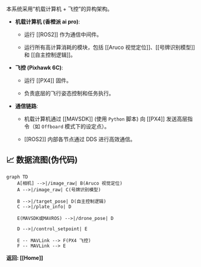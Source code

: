 本系统采用“机载计算机 + 飞控”的异构架构。

- **机载计算机 (香橙派 ai pro)**:
    
    - 运行 [[ROS2]] 作为通信中间件。
        
    - 运行所有高计算消耗的模块，包括 [[Aruco 视觉定位]]、[[号牌识别模型]] 和 [[自主控制逻辑]]。
        
- **飞控 (Pixhawk 6C)**:
    
    - 运行 [[PX4]] 固件。
        
    - 负责底层的飞行姿态控制和任务执行。
        
- **通信链路**:
    
    - 机载计算机通过 [[MAVSDK]] (使用 `Python` 脚本) 向 [[PX4]] 发送高层指令（如 `Offboard` 模式下的设定点）。
        
    - [[ROS2]] 内部各节点通过 DDS 进行高效通信。
        

## 📈 数据流图(伪代码)

```mermaid
graph TD
    A[相机] -->|/image_raw| B(Aruco 视觉定位)
    A -->|/image_raw| C(号牌识别模型)
    
    B -->|/target_pose| D(自主控制逻辑)
    C -->|/plate_info| D
    
    E(MAVSDK或MAVROS) -->|/drone_pose| D
    
    D -->|/control_setpoint| E
    
    E -- MAVLink --> F(PX4 飞控)
    F -- MAVLink --> E
```

**返回: [[Home]]**